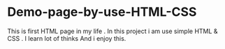 # Demo-page-by-use-HTML-CSS
This is first HTML page in my life . In this project i am use simple HTML &amp; CSS . I learn lot of thinks And i enjoy this.

